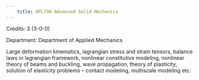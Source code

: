 ```yaml
---
    title: APL796 Advanced Solid Mechanics
---
```

Credits: 3 (3-0-0)

Department: Department of Applied Mechanics

Large deformation kinematics, lagrangian stress and strain tensors, balance laws in lagrangian framework, nonlinear constitutive modeling, nonlinear theory of beams and buckling, wave propagation, theory of plasticity, solution of elasticity problems – contact modeling, multiscale modeling etc.